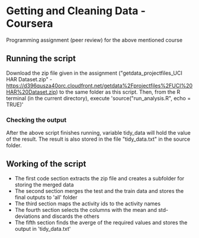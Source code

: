 # Getting and Cleaning Data - Coursera
Programming assignment (peer review) for the above mentioned course

## Running the script
Download the zip file given in the assignment ("getdata_projectfiles_UCI HAR Dataset.zip" - https://d396qusza40orc.cloudfront.net/getdata%2Fprojectfiles%2FUCI%20HAR%20Dataset.zip) to the same folder as this script.
Then, from the R terminal (in the current directory), execute 'source("run_analysis.R", echo = TRUE)'

### Checking the output
After the above script finishes running, variable tidy_data will hold the value  of the result. 
The result is also stored in the file "tidy_data.txt" in the source folder.

## Working of the script
 - The first code section extracts the zip file and creates a subfolder for storing the merged data
 - The second section merges the test and the train data and stores the final outputs to 'all' folder
 - The third section maps the activity ids to the activity names
 - The fourth section selects the columns with the mean and std-deviations and discards the others
 - The fifth section finds the averge of the required values and stores the output in 'tidy_data.txt'
